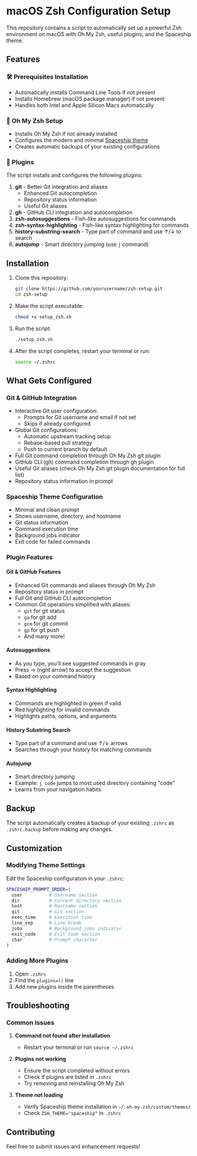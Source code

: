 # macOS Zsh Configuration Setup

This repository contains a script to automatically set up a powerful Zsh environment on macOS with Oh My Zsh, useful plugins, and the Spaceship theme.

## Features

### 🛠 Prerequisites Installation
- Automatically installs Command Line Tools if not present
- Installs Homebrew (macOS package manager) if not present
- Handles both Intel and Apple Silicon Macs automatically

### 🚀 Oh My Zsh Setup
- Installs Oh My Zsh if not already installed
- Configures the modern and minimal [Spaceship theme](https://github.com/spaceship-prompt/spaceship-prompt)
- Creates automatic backups of your existing configurations

### 🔌 Plugins
The script installs and configures the following plugins:

1. **git** - Better Git integration and aliases
   - Enhanced Git autocompletion
   - Repository status information
   - Useful Git aliases
2. **gh** - GitHub CLI integration and autocompletion
3. **zsh-autosuggestions** - Fish-like autosuggestions for commands
4. **zsh-syntax-highlighting** - Fish-like syntax highlighting for commands
5. **history-substring-search** - Type part of command and use ↑/↓ to search
6. **autojump** - Smart directory jumping (use `j` command)

## Installation

1. Clone this repository:
   ```bash
   git clone https://github.com/yourusername/zsh-setup.git
   cd zsh-setup
   ```

2. Make the script executable:
   ```bash
   chmod +x setup_zsh.sh
   ```

3. Run the script:
   ```bash
   ./setup_zsh.sh
   ```

4. After the script completes, restart your terminal or run:
   ```bash
   source ~/.zshrc
   ```

## What Gets Configured

### Git & GitHub Integration
- Interactive Git user configuration:
  - Prompts for Git username and email if not set
  - Skips if already configured
- Global Git configurations:
  - Automatic upstream tracking setup
  - Rebase-based pull strategy
  - Push to current branch by default
- Full Git command completion through Oh My Zsh git plugin
- GitHub CLI (gh) command completion through gh plugin
- Useful Git aliases (check Oh My Zsh git plugin documentation for full list)
- Repository status information in prompt

### Spaceship Theme Configuration
- Minimal and clean prompt
- Shows username, directory, and hostname
- Git status information
- Command execution time
- Background jobs indicator
- Exit code for failed commands

### Plugin Features

#### Git & GitHub Features
- Enhanced Git commands and aliases through Oh My Zsh
- Repository status in prompt
- Full Git and GitHub CLI autocompletion
- Common Git operations simplified with aliases:
  - `gst` for git status
  - `ga` for git add
  - `gcm` for git commit
  - `gp` for git push
  - And many more!

#### Autosuggestions
- As you type, you'll see suggested commands in gray
- Press → (right arrow) to accept the suggestion
- Based on your command history

#### Syntax Highlighting
- Commands are highlighted in green if valid
- Red highlighting for invalid commands
- Highlights paths, options, and arguments

#### History Substring Search
- Type part of a command and use ↑/↓ arrows
- Searches through your history for matching commands

#### Autojump
- Smart directory jumping
- Example: `j code` jumps to most used directory containing "code"
- Learns from your navigation habits

## Backup
The script automatically creates a backup of your existing `.zshrc` as `.zshrc.backup` before making any changes.

## Customization

### Modifying Theme Settings
Edit the Spaceship configuration in your `.zshrc`:
```bash
SPACESHIP_PROMPT_ORDER=(
  user          # Username section
  dir           # Current directory section
  host          # Hostname section
  git           # Git section
  exec_time     # Execution time
  line_sep      # Line break
  jobs          # Background jobs indicator
  exit_code     # Exit code section
  char          # Prompt character
)
```

### Adding More Plugins
1. Open `.zshrc`
2. Find the `plugins=()` line
3. Add new plugins inside the parentheses

## Troubleshooting

### Common Issues
1. **Command not found after installation**
   - Restart your terminal or run `source ~/.zshrc`

2. **Plugins not working**
   - Ensure the script completed without errors
   - Check if plugins are listed in `.zshrc`
   - Try removing and reinstalling Oh My Zsh

3. **Theme not loading**
   - Verify Spaceship theme installation in `~/.oh-my-zsh/custom/themes/`
   - Check `ZSH_THEME="spaceship"` in `.zshrc`

## Contributing
Feel free to submit issues and enhancement requests!
